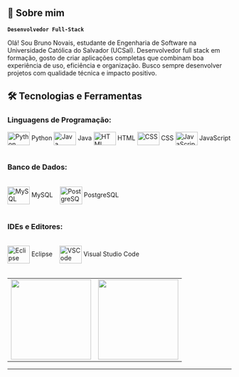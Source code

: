 ## 🚀 Sobre mim

**`Desenvolvedor Full-Stack`**

Olá! Sou Bruno Novais, estudante de Engenharia de Software na Universidade Católica do Salvador (UCSal). Desenvolvedor full stack em formação, gosto de criar aplicações completas que combinam boa experiência de uso, eficiência e organização. Busco sempre desenvolver projetos com qualidade técnica e impacto positivo.

## 🛠️ Tecnologias e Ferramentas

### Linguagens de Programação:

<div style="display: inline_block">
  <img align="center" alt="Python" height="30" width="50" src="https://cdn.jsdelivr.net/gh/devicons/devicon@latest/icons/python/python-original.svg" /> Python
  <img align="center" alt="Java" height="30" width="50" src="https://cdn.jsdelivr.net/gh/devicons/devicon@latest/icons/java/java-original.svg" /> Java
  <img align="center" alt="HTML" height="30" width="50" src="https://cdn.jsdelivr.net/gh/devicons/devicon@latest/icons/html5/html5-original.svg" /> HTML
  <img align="center" alt="CSS" height="30" width="50" src="https://cdn.jsdelivr.net/gh/devicons/devicon@latest/icons/css3/css3-original.svg" /> CSS
   <img align="center" alt="JavaScript" height="30" width="50" src="https://cdn.jsdelivr.net/gh/devicons/devicon@latest/icons/javascript/javascript-original.svg" /> JavaScript
</div><br/>

### Banco de Dados:

<div style="display: inline_block"><br>
  <img align="center" alt="MySQL" height="40" width="50" src="https://cdn.jsdelivr.net/gh/devicons/devicon@latest/icons/mysql/mysql-original.svg" /> MySQL
  &nbsp;&nbsp;
  <img align="center" alt="PostgreSQL" height="40" width="50" src="https://cdn.jsdelivr.net/gh/devicons/devicon@latest/icons/postgresql/postgresql-plain.svg" /> PostgreSQL
</div><br/>

### IDEs e Editores:

<div style="display: inline_block"><br>
  <img align="center" alt="Eclipse" height="40" width="50" src="https://cdn.jsdelivr.net/gh/devicons/devicon@latest/icons/eclipse/eclipse-original.svg" /> Eclipse
  &nbsp;&nbsp;
  <img align="center" alt="VSCode" height="40" width="50" src="https://cdn.jsdelivr.net/gh/devicons/devicon@latest/icons/vscode/vscode-original.svg" /> Visual Studio Code
</div><br/>

<table align="center">
  <tr>
    <td>
      <img height="180em" src="https://github-readme-stats.vercel.app/api?username=brunonvsdev&show_icons=true&theme=tokyonight"/>
    </td>
    <td>
      <img height="180em" src="https://github-readme-stats.vercel.app/api/top-langs/?username=brunonvsdev&layout=compact&theme=tokyonight"/>
    </td>
  </tr>
</table>



---
